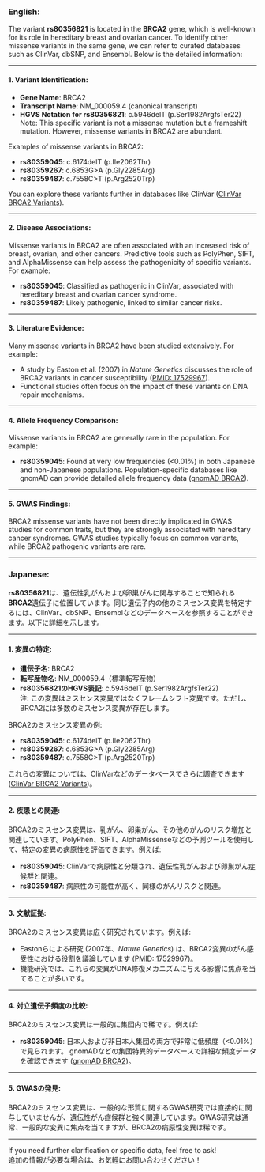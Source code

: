 ### English:
The variant **rs80356821** is located in the **BRCA2** gene, which is well-known for its role in hereditary breast and ovarian cancer. To identify other missense variants in the same gene, we can refer to curated databases such as ClinVar, dbSNP, and Ensembl. Below is the detailed information:

---

#### 1. Variant Identification:
- **Gene Name**: BRCA2
- **Transcript Name**: NM_000059.4 (canonical transcript)
- **HGVS Notation for rs80356821**: c.5946delT (p.Ser1982ArgfsTer22)  
  Note: This specific variant is not a missense mutation but a frameshift mutation. However, missense variants in BRCA2 are abundant.

Examples of missense variants in BRCA2:
- **rs80359045**: c.6174delT (p.Ile2062Thr)
- **rs80359267**: c.6853G>A (p.Gly2285Arg)
- **rs80359487**: c.7558C>T (p.Arg2520Trp)

You can explore these variants further in databases like ClinVar ([ClinVar BRCA2 Variants](https://www.ncbi.nlm.nih.gov/clinvar/)).

---

#### 2. Disease Associations:
Missense variants in BRCA2 are often associated with an increased risk of breast, ovarian, and other cancers. Predictive tools such as PolyPhen, SIFT, and AlphaMissense can help assess the pathogenicity of specific variants. For example:
- **rs80359045**: Classified as pathogenic in ClinVar, associated with hereditary breast and ovarian cancer syndrome.
- **rs80359487**: Likely pathogenic, linked to similar cancer risks.

---

#### 3. Literature Evidence:
Many missense variants in BRCA2 have been studied extensively. For example:
- A study by Easton et al. (2007) in *Nature Genetics* discusses the role of BRCA2 variants in cancer susceptibility ([PMID: 17529967](https://pubmed.ncbi.nlm.nih.gov/17529967/)).
- Functional studies often focus on the impact of these variants on DNA repair mechanisms.

---

#### 4. Allele Frequency Comparison:
Missense variants in BRCA2 are generally rare in the population. For example:
- **rs80359045**: Found at very low frequencies (<0.01%) in both Japanese and non-Japanese populations.
Population-specific databases like gnomAD can provide detailed allele frequency data ([gnomAD BRCA2](https://gnomad.broadinstitute.org/)).

---

#### 5. GWAS Findings:
BRCA2 missense variants have not been directly implicated in GWAS studies for common traits, but they are strongly associated with hereditary cancer syndromes. GWAS studies typically focus on common variants, while BRCA2 pathogenic variants are rare.

---

### Japanese:
**rs80356821**は、遺伝性乳がんおよび卵巣がんに関与することで知られる**BRCA2**遺伝子に位置しています。同じ遺伝子内の他のミスセンス変異を特定するには、ClinVar、dbSNP、Ensemblなどのデータベースを参照することができます。以下に詳細を示します。

---

#### 1. 変異の特定:
- **遺伝子名**: BRCA2
- **転写産物名**: NM_000059.4（標準転写産物）
- **rs80356821のHGVS表記**: c.5946delT (p.Ser1982ArgfsTer22)  
  注: この変異はミスセンス変異ではなくフレームシフト変異です。ただし、BRCA2には多数のミスセンス変異が存在します。

BRCA2のミスセンス変異の例:
- **rs80359045**: c.6174delT (p.Ile2062Thr)
- **rs80359267**: c.6853G>A (p.Gly2285Arg)
- **rs80359487**: c.7558C>T (p.Arg2520Trp)

これらの変異については、ClinVarなどのデータベースでさらに調査できます ([ClinVar BRCA2 Variants](https://www.ncbi.nlm.nih.gov/clinvar/))。

---

#### 2. 疾患との関連:
BRCA2のミスセンス変異は、乳がん、卵巣がん、その他のがんのリスク増加と関連しています。PolyPhen、SIFT、AlphaMissenseなどの予測ツールを使用して、特定の変異の病原性を評価できます。例えば:
- **rs80359045**: ClinVarで病原性と分類され、遺伝性乳がんおよび卵巣がん症候群と関連。
- **rs80359487**: 病原性の可能性が高く、同様のがんリスクと関連。

---

#### 3. 文献証拠:
BRCA2のミスセンス変異は広く研究されています。例えば:
- Eastonらによる研究 (2007年、*Nature Genetics*) は、BRCA2変異のがん感受性における役割を議論しています ([PMID: 17529967](https://pubmed.ncbi.nlm.nih.gov/17529967/))。
- 機能研究では、これらの変異がDNA修復メカニズムに与える影響に焦点を当てることが多いです。

---

#### 4. 対立遺伝子頻度の比較:
BRCA2のミスセンス変異は一般的に集団内で稀です。例えば:
- **rs80359045**: 日本人および非日本人集団の両方で非常に低頻度（<0.01%）で見られます。
gnomADなどの集団特異的データベースで詳細な頻度データを確認できます ([gnomAD BRCA2](https://gnomad.broadinstitute.org/))。

---

#### 5. GWASの発見:
BRCA2のミスセンス変異は、一般的な形質に関するGWAS研究では直接的に関与していませんが、遺伝性がん症候群と強く関連しています。GWAS研究は通常、一般的な変異に焦点を当てますが、BRCA2の病原性変異は稀です。

--- 

If you need further clarification or specific data, feel free to ask!  
追加の情報が必要な場合は、お気軽にお問い合わせください！